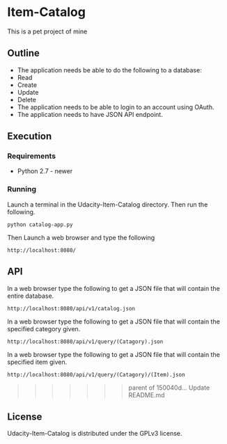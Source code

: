 # Item-Catalog

This is a pet project of mine 


## Outline
* The application needs be able to do the following to a database:
 * Read
 * Create
 * Update
 * Delete
* The application needs to be able to login to an account using OAuth.
* The application needs to have JSON API endpoint.

## Execution

### Requirements
* Python 2.7 - newer

### Running

Launch a terminal in the Udacity-Item-Catalog directory. Then run the following.
```
python catalog-app.py
```
Then Launch a web browser and type the following
```
http://localhost:8080/
```
## API
In a web browser type the following to get a JSON file that will contain the entire database.
```
http://localhost:8080/api/v1/catalog.json
```
In a web browser type the following to get a JSON file that will contain the specified category given.
```
http://localhost:8080/api/v1/query/(Catagory).json
```
In a web browser type the following to get a JSON file that will contain the specified item given.
```
http://localhost:8080/api/v1/query/(Catagory)/(Item).json
```
>>>>>>> parent of 150040d... Update README.md

## License
Udacity-Item-Catalog is distributed under the GPLv3 license.
